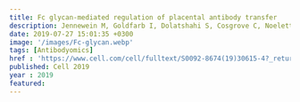 ```yaml
---
title: Fc glycan-mediated regulation of placental antibody transfer
description: Jennewein M, Goldfarb I, Dolatshahi S, Cosgrove C, Noelette F, Krykbaeva M,<strong><u>Das J</u></strong>, Sarkar A, Gorman M, Fischinger S, Boudreau C, Brown J, Cooperrider J, Aneja J, Suscovich T, Graham B, Lauer G, Goetghebuer T, Marchant A, Lauffenburger D, Kim A, Riley L, Alter G
date: 2019-07-27 15:01:35 +0300
image: '/images/Fc-glycan.webp'
tags: [Antibodyomics]
href : 'https://www.cell.com/cell/fulltext/S0092-8674(19)30615-4?_returnURL=https%3A%2F%2Flinkinghub.elsevier.com%2Fretrieve%2Fpii%2FS0092867419306154%3Fshowall%3Dtrue'
published: Cell 2019
year : 2019
featured:
---
```

